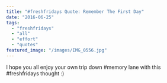 ```yaml
---
title: "#freshfridays Quote: Remember The First Day"
date: "2016-06-25"
tags:
  - "freshfridays"
  - "all"
  - "effort"
  - "quotes"
featured_image: "/images/IMG_0556.jpg"
---
```


I hope you all enjoy your own trip down #memory lane with this #freshfridays thought :)
